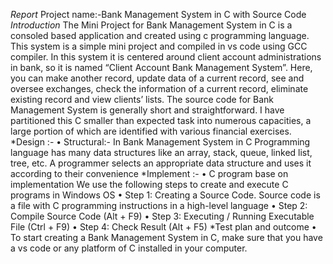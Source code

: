 *Report*
Project name:-Bank Management System in C with Source Code
*Introduction*
The Mini Project for Bank Management System in C is a consoled based application and created using c programming language. This system is a simple mini project and compiled in  vs code using GCC compiler. In this system it is centered around client account administrations in bank, so it is named “Client Account Bank Management System”. Here, you can make another record, update data of a current record, see and oversee exchanges, check the information of a current record, eliminate existing record and view clients’ lists. The source code for Bank Management System is generally short and straightforward. I have partitioned this C smaller than expected task into numerous capacities, a large portion of which are identified with various financial exercises.
*Design :-
•	Structural:-
In Bank Management System in C  Programming language has many data structures like an array, stack, queue, linked list, tree, etc. A programmer selects an appropriate data structure and uses it according to their convenience
*Implement :-
•	C program base on implementation
We use the following steps to create and execute C programs in Windows OS
•	Step 1: Creating a Source Code. Source code is a file with C programming instructions in a high-level language
•	Step 2: Compile Source Code (Alt + F9) 
•	Step 3: Executing / Running Executable File (Ctrl + F9)
•	Step 4: Check Result (Alt + F5)
*Test plan and outcome
•	To start creating a Bank Management System in C, make sure that you have a vs code or any platform of C installed in your computer.

